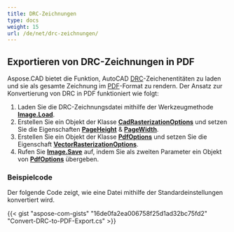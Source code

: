 ```yaml
---
title: DRC-Zeichnungen
type: docs
weight: 15
url: /de/net/drc-zeichnungen/
---
```


## **Exportieren von DRC-Zeichnungen in PDF**

Aspose.CAD bietet die Funktion, AutoCAD [DRC](https://docs.fileformat.com/3d/drc/)-Zeichenentitäten zu laden und sie als gesamte Zeichnung im [PDF](https://docs.fileformat.com/pdf/)-Format zu rendern. Der Ansatz zur Konvertierung von DRC in PDF funktioniert wie folgt:

1. Laden Sie die DRC-Zeichnungsdatei mithilfe der Werkzeugmethode [**Image.Load**](https://reference.aspose.com/cad/net/aspose.cad.image/load/methods/2).
1. Erstellen Sie ein Objekt der Klasse [**CadRasterizationOptions**](https://reference.aspose.com/cad/net/aspose.cad.imageoptions/cadrasterizationoptions) und setzen Sie die Eigenschaften [**PageHeight**](https://reference.aspose.com/cad/net/aspose.cad.imageoptions/vectorrasterizationoptions/properties/pageheight) & [**PageWidth**](https://reference.aspose.com/cad/net/aspose.cad.imageoptions/vectorrasterizationoptions/properties/pagewidth).
1. Erstellen Sie ein Objekt der Klasse [**PdfOptions**](https://reference.aspose.com/cad/net/aspose.cad.imageoptions/pdfoptions) und setzen Sie die Eigenschaft [**VectorRasterizationOptions**](https://reference.aspose.com/cad/net/aspose.cad.imageoptions/vectorrasterizationoptions).
1. Rufen Sie [**Image.Save**](https://reference.aspose.com/cad/net/aspose.cad/image/methods/save/index) auf, indem Sie als zweiten Parameter ein Objekt von [**PdfOptions**](https://reference.aspose.com/cad/net/aspose.cad.imageoptions/pdfoptions) übergeben.

### Beispielcode

Der folgende Code zeigt, wie eine Datei mithilfe der Standardeinstellungen konvertiert wird.


{{< gist "aspose-com-gists" "16de0fa2ea006758f25d1ad32bc75fd2" "Convert-DRC-to-PDF-Export.cs" >}}
